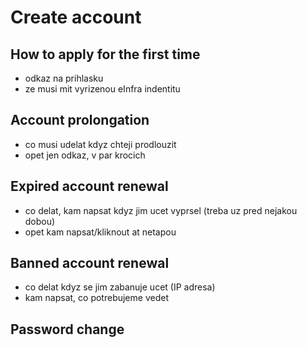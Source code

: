 # Create account

## How to apply for the first time

- odkaz na prihlasku
- ze musi mit vyrizenou eInfra indentitu

## Account prolongation

- co musi udelat kdyz chteji prodlouzit
- opet jen odkaz, v par krocich

## Expired account renewal

- co delat, kam napsat kdyz jim ucet vyprsel (treba uz pred nejakou dobou)
- opet kam napsat/kliknout at netapou

## Banned account renewal

- co delat kdyz se jim zabanuje ucet (IP adresa)
- kam napsat, co potrebujeme vedet

## Password change


